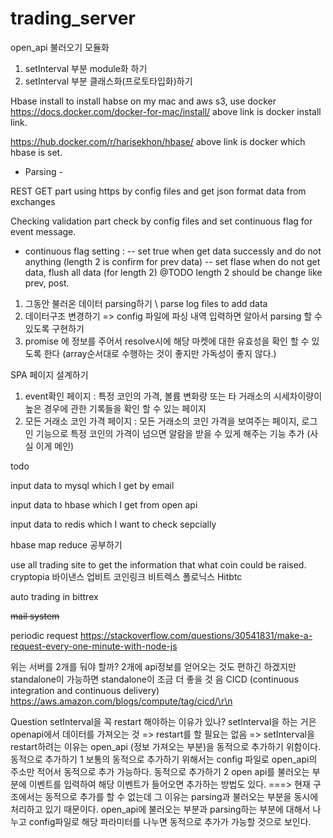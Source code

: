 # trading_server


open_api 불러오기 모듈화
1. setInterval 부분 module화 하기
2. setInterval 부분 클래스화(프로토타입화)하기

Hbase install
to install habse on my mac and aws s3, use docker
https://docs.docker.com/docker-for-mac/install/
above link is docker install link.

https://hub.docker.com/r/harisekhon/hbase/
above link is docker which hbase is set.

- Parsing -

REST GET part
using https by config files and get json format data from exchanges

Checking validation part
check by config files and set continuous flag for event message.
- continuous flag setting : 
-- set true when get data successly and do not anything (length 2 is confirm for prev data)
-- set flase when do not get data, flush all data (for length 2)
@TODO length 2 should be change like prev, post.

1. 그동안 불러온 데이터 parsing하기 \ parse log files to add data
2. 데이터구조 변경하기
=> config 파일에 파싱 내역 입력하면 알아서 parsing 할 수 있도록 구현하기
3. promise 에 정보를 주어서 resolve시에 해당 마켓에 대한 유효성을 확인 할 수 있도록 한다 (array순서대로 수행하는 것이 좋지만 가독성이 좋지 않다.)



SPA 페이지 설계하기
1. event확인 페이지 : 특정 코인의 가격, 볼륨 변화량 또는 타 거래소의 시세차이량이 높은 경우에 관한 기록들을 확인 할 수 있는 페이지
2. 모든 거래소 코인 가격 페이지 : 모든 거래소의 코인 가격을 보여주는 페이지, 로그인 기능으로 특정 코인의 가격이 넘으면 알람을 받을 수 있게 해주는 기능 추가 (사실 이게 메인)


todo

input data to mysql which I get by email

input data to hbase which I get from open api

input data to redis which I want to check sepcially

hbase map reduce 공부하기



use all trading site to get the information that what coin could be raised.
cryptopia 
바이낸스
업비트
코인링크
비트렉스
폴로닉스 
Hitbtc

auto trading in bittrex

~~mail system~~

periodic request
https://stackoverflow.com/questions/30541831/make-a-request-every-one-minute-with-node-js

위는 서버를 2개를 둬야 할까? 2개에 api정보를 얻어오는 것도 편하긴 하겠지만 standalone이 가능하면 standalone이 조금 더 좋을 것 음
CICD (continuous integration and continuous delivery)
https://aws.amazon.com/blogs/compute/tag/cicd/\r\n


Question
setInterval을 꼭 restart 해야하는 이유가 있나?
setInterval을 하는 거은 openapi에서 데이터를 가져오는 것 => restart를 할 필요는 없음
=> 
setInterval을 restart하려는 이유는 open_api (정보 가져오는 부분)을 동적으로 추가하기 위함이다.
동적으로 추가하기 1
보통의 동적으로 추가하기 위해서는 config 파일로 open_api의 주소만 적어서 동적으로 추가 가능하다.
동적으로 추가하기 2
open api를 불러오는 부분에 이벤트를 입력하여 해당 이벤트가 들어오면 추가하는 방법도 있다.
===>
현재 구조에서는 동적으로 추가를 할 수 없는데 그 이유는 parsing과 불러오는 부분을 동시에 처리하고 있기 때문이다.
open_api에 불러오는 부분과 parsing하는 부분에 대해서 나누고 config파일로 해당 파라미터를 나누면 동적으로 추가가 가능할 것으로 보인다.